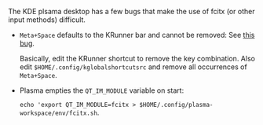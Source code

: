 The KDE plsama desktop has a few bugs that make the use of fcitx (or other input methods) difficult.

* `Meta+Space` defaults to the KRunner bar and cannot be removed: See [this bug](https://bugs.kde.org/show_bug.cgi?id=413542). 
    
    Basically, edit the KRunner shortcut to remove the key combination. Also edit `$HOME/.config/kglobalshortcutsrc` and remove all occurrences of `Meta+Space`.
    
* Plasma empties the `QT_IM_MODULE` variable on start: 

    `echo 'export QT_IM_MODULE=fcitx > $HOME/.config/plasma-workspace/env/fcitx.sh`.
